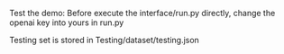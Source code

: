 Test the demo: Before execute the interface/run.py directly, change the openai key into yours in run.py

Testing set is stored in Testing/dataset/testing.json








